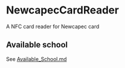 # NewcapecCardReader
A NFC card reader for Newcapec card

## Available school
See [Available_School.md](/Available_School.md)
